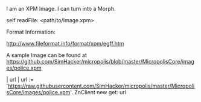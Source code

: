 I am an XPM Image.
I can turn into a Morph.

self readFile: <path/to/Image.xpm>

Format Information:

http://www.fileformat.info/format/xpm/egff.htm

A sample Image can be found at https://github.com/SimHacker/micropolis/blob/master/MicropolisCore/images/police.xpm

| url |
url := 'https://raw.githubusercontent.com/SimHacker/micropolis/master/MicropolisCore/images/police.xpm'.
ZnClient  new
		get:  url